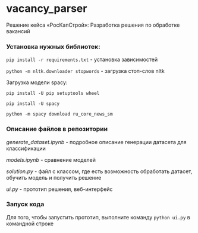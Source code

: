 # vacancy_parser

Решение кейса «РосКапСтрой»: Разработка решения по обработке вакансий

### Установка нужных библиотек:

```pip install -r requirements.txt``` - установка зависимостей

```python -m nltk.downloader stopwords``` - загрузка стоп-слов nltk

Загрузка модели spacy:

```pip install -U pip setuptools wheel```

```pip install -U spacy```

```python -m spacy download ru_core_news_sm```

### Описание файлов в репозитории

*generate_dataset.ipynb* -  подробное описание генерации датасета для классификации

*models.ipynb* - сравнение моделей 

*solution.py* - файл с классом, где есть возможность обработать датасет, обучить модель и получить решение

*ui.py* - прототип решения, веб-интерфейс

### Запуск кода

Для того, чтобы запустить прототип, выполните команду ```python ui.py``` в командной строке


